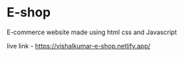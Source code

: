 # E-shop
E-commerce website made using html css and Javascript

live link - https://vishalkumar-e-shop.netlify.app/

